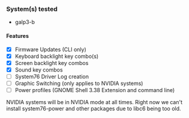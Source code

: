 ### System(s) tested
- galp3-b

#### Features

- [x] Firmware Updates (CLI only)
- [x] Keyboard backlight key combo(s)
- [x] Screen backlight key combos
- [x] Sound key combos
- [ ] System76 Driver Log creation
- [ ] Graphic Switching (only applies to NVIDIA systems)
- [ ] Power profiles (GNOME Shell 3.38 Extension and command line)

NVIDIA systems will be in NVIDIA mode at all times. Right now we can't install system76-power and other packages due to libc6 being too old. 
